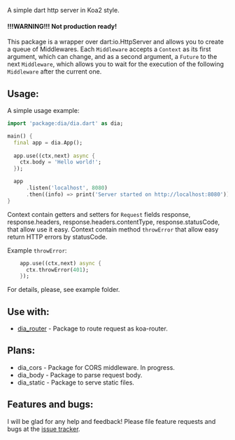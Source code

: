 A simple dart http server in Koa2 style.

#### !!!WARNING!!! Not production ready!

This package is a wrapper over dart:io.HttpServer and allows you to create a queue of Middlewares. Each ```Middleware``` accepts a ```Context``` as its first argument, which can change, and as a second argument, a ```Future``` to the next ```Middleware```, which allows you to wait for the execution of the following ```Middleware``` after the current one.

## Usage:

A simple usage example:

```dart
import 'package:dia/dia.dart' as dia;

main() {
  final app = dia.App();
  
  app.use((ctx,next) async {
    ctx.body = 'Hello world!';
  });

  app
      .listen('localhost', 8080)
      .then((info) => print('Server started on http://localhost:8080'));
}
```

Context contain getters and setters for ```Request``` fields response,  response.headers, response.headers.contentType, response.statusCode, that allow use it easy.
Context contain method ```throwError``` that allow easy return HTTP errors by statusCode.

Example ```throwError```:

```dart
    app.use((ctx,next) async {
      ctx.throwError(401);
    });
```

For details, please, see example folder.

## Use with:

* [dia_router](http://https://github.com/unger1984/dia_router) - Package to route request as koa-router.

## Plans:

* dia_cors - Package for CORS middleware. In progress.
* dia_body - Package to parse request body. 
* dia_static - Package to serve static files.

## Features and bugs:

I will be glad for any help and feedback!
Please file feature requests and bugs at the [issue tracker][tracker].

[tracker]: https://github.com/unger1984/dia/issues
